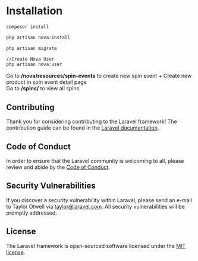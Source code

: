 # Installation

```bash
composer install

php artisan nova:install

php artisan migrate

//Create Nova User
php artisan nova:user
```

Go to **/nova/resources/spin-events** to create new spin event + Create new product in spin event detail page\
Go to **/spins/** to view all spins

## Contributing

Thank you for considering contributing to the Laravel framework! The contribution guide can be found in the [Laravel documentation](https://laravel.com/docs/contributions).

## Code of Conduct

In order to ensure that the Laravel community is welcoming to all, please review and abide by the [Code of Conduct](https://laravel.com/docs/contributions#code-of-conduct).

## Security Vulnerabilities

If you discover a security vulnerability within Laravel, please send an e-mail to Taylor Otwell via [taylor@laravel.com](mailto:taylor@laravel.com). All security vulnerabilities will be promptly addressed.

## License

The Laravel framework is open-sourced software licensed under the [MIT license](https://opensource.org/licenses/MIT).
